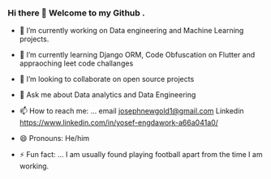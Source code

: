### Hi there 👋  Welcome to my Github . 

- 🔭 I’m currently working on Data engineering and Machine Learning projects.
 
- 🌱 I’m currently learning Django ORM, Code Obfuscation on Flutter and appraoching leet code challanges
 
- 👯 I’m looking to collaborate on open source projects

- 💬 Ask me about Data analytics and  Data Engineering

- 📫 How to reach me: ... email josephnewgold1@gmail.com   Linkedin https://www.linkedin.com/in/yosef-engdawork-a66a041a0/

- 😄 Pronouns: He/him 

- ⚡ Fun fact: ... I am usually found playing football apart from the time I am working.


